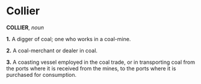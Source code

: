 # Collier

**COLLIER**, _noun_

**1.** A digger of coal; one who works in a coal-mine.

**2.** A coal-merchant or dealer in coal.

**3.** A coasting vessel employed in the coal trade, or in transporting coal from the ports where it is received from the mines, to the ports where it is purchased for consumption.